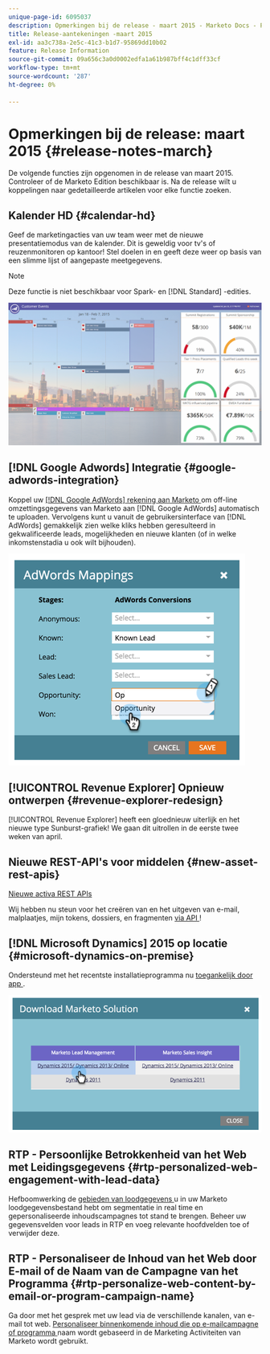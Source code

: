 ```yaml
---
unique-page-id: 6095037
description: Opmerkingen bij de release - maart 2015 - Marketo Docs - Productdocumentatie
title: Release-aantekeningen -maart 2015
exl-id: aa3c738a-2e5c-41c3-b1d7-95869dd10b02
feature: Release Information
source-git-commit: 09a656c3a0d0002edfa1a61b987bff4c1dff33cf
workflow-type: tm+mt
source-wordcount: '287'
ht-degree: 0%

---
```


# Opmerkingen bij de release: maart 2015 {#release-notes-march}

De volgende functies zijn opgenomen in de release van maart 2015. Controleer of de Marketo Edition beschikbaar is. Na de release wilt u koppelingen naar gedetailleerde artikelen voor elke functie zoeken.

## Kalender HD {#calendar-hd}

Geef de marketingacties van uw team weer met de nieuwe presentatiemodus van de kalender. Dit is geweldig voor tv&#39;s of reuzenmonitoren op kantoor! Stel doelen in en geeft deze weer op basis van een slimme lijst of aangepaste meetgegevens.

>[!NOTE]
>
>Deze functie is niet beschikbaar voor Spark- en [!DNL Standard] -edities.

![](assets/image2015-3-23-11-3a39-3a15.png)

## [!DNL Google Adwords] Integratie {#google-adwords-integration}

Koppel uw [[!DNL Google AdWords]  rekening aan Marketo ](/help/marketo/product-docs/administration/additional-integrations/add-google-adwords-as-a-launchpoint-service.md) om off-line omzettingsgegevens van Marketo aan [!DNL Google AdWords] automatisch te uploaden. Vervolgens kunt u vanuit de gebruikersinterface van [!DNL AdWords] gemakkelijk zien welke kliks hebben geresulteerd in gekwalificeerde leads, mogelijkheden en nieuwe klanten (of in welke inkomstenstadia u ook wilt bijhouden).

![](assets/image2015-3-23-11-3a50-3a55.png)

## [!UICONTROL Revenue Explorer] Opnieuw ontwerpen {#revenue-explorer-redesign}

[!UICONTROL Revenue Explorer] heeft een gloednieuw uiterlijk en het nieuwe type Sunburst-grafiek! We gaan dit uitrollen in de eerste twee weken van april.

## Nieuwe REST-API&#39;s voor middelen {#new-asset-rest-apis}

[ Nieuwe activa REST APIs ](https://experienceleague.adobe.com/en/docs/marketo-developer/marketo/rest/assets/assets)

Wij hebben nu steun voor het creëren van en het uitgeven van e-mail, malplaatjes, mijn tokens, dossiers, en fragmenten [ via API ](https://developer.adobe.com/marketo-apis/api/asset/)!

## [!DNL Microsoft Dynamics] 2015 op locatie {#microsoft-dynamics-on-premise}

Ondersteund met het recentste installatieprogramma nu [ toegankelijk door app ](/help/marketo/product-docs/crm-sync/microsoft-dynamics-sync/sync-setup/update-the-marketo-solution-for-microsoft-dynamics.md).

![](assets/image2015-3-23-11-3a47-3a16.png)

## RTP - Persoonlijke Betrokkenheid van het Web met Leidingsgegevens {#rtp-personalized-web-engagement-with-lead-data}

Hefboomwerking de [ gebieden van loodgegevens ](/help/marketo/product-docs/web-personalization/using-web-segments/manage-person-data.md) u in uw Marketo loodgegevensbestand hebt om segmentatie in real time en gepersonaliseerde inhoudscampagnes tot stand te brengen. Beheer uw gegevensvelden voor leads in RTP en voeg relevante hoofdvelden toe of verwijder deze.

## RTP - Personaliseer de Inhoud van het Web door E-mail of de Naam van de Campagne van het Programma {#rtp-personalize-web-content-by-email-or-program-campaign-name}

Ga door met het gesprek met uw lead via de verschillende kanalen, van e-mail tot web. [ Personaliseer binnenkomende inhoud die op e-mailcampagne of programma ](/help/marketo/product-docs/web-personalization/using-web-segments/web-segments.md) naam wordt gebaseerd in de Marketing Activiteiten van Marketo wordt gebruikt.
